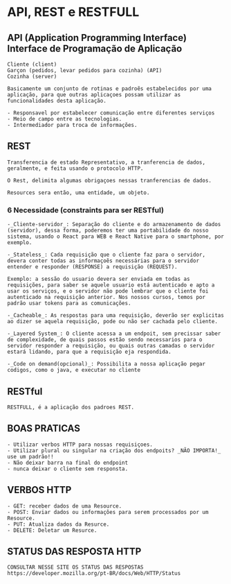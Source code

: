 # API, REST e RESTFULL

## API (Application Programming Interface) Interface de Programação de Aplicação


    Cliente (client)
    Garçon (pedidos, levar pedidos para cozinha) (API)
    Cozinha (server)

    Basicamente um conjunto de rotinas e padroẽs estabelecidos por uma aplicação, para que outras aplicaçoes possam utilizar as funcionalidades desta aplicação.

    - Responsavel por estabelecer comunicação entre diferentes serviços 
    - Meio de campo entre as tecnologias.
    - Intermediador para troca de informações.

## REST
 
    Transferencia de estado Representativo, a tranferencia de dados, geralmente, e feita usando o protocolo HTTP.

    O Rest, delimita algumas obrigaçoes nessas tranferencias de dados.

    Resources sera então, uma entidade, um objeto.

### 6 Necessidade (constraints para ser RESTful)

    -_Cliente-servidor_: Separação do cliente e do armazenamento de dados (servidor), dessa forma, poderemos ter uma portabilidade do nosso sistema, usando o React para WEB e React Native para o smartphone, por exemplo. 

    -_Stateless_: Cada requisição que o cliente faz para o servidor, devera conter todas as informaçoẽs necessárias para o servidor entender e responder (RESPONSE) a requisição (REQUEST).
    
    Exemplo: a sessão do usuario devera ser enviada em todas as requisições, para saber se aquele usuario está autenticado e apto a usar os serviços, e o servidor não pode lembrar que o cliente foi autenticado na requisição anterior. Nos nossos cursos, temos por padrão usar tokens para as comunicações. 

    -_Cacheable_: As respostas para uma requisição, deverão ser explicitas ao dizer se aquela requisição, pode ou não ser cachada pelo cliente.

    -_Layered System_: O cliente acessa a um endpoit, sem precissar saber de complexidade, de quais passos estão sendo necessarios para o servidor responder a requisição, ou quais outras camadas o servidor estará lidando, para que a requisição eja respondida. 

    -_Code on demand(opcional)_: Possibilita a nossa aplicação pegar codigos, como o java, e executar no cliente 

## RESTful

    RESTFULL, é a aplicação dos padroes REST. 

## BOAS PRATICAS 

    - Utilizar verbos HTTP para nossas requisiçoes.
    - Utilizar plural ou singular na criação dos endpoits? _NÃO IMPORTA!_ use um padrão!!
    - Não deixar barra na final do endpoint
    - nunca deixar o cliente sem responsta.

## VERBOS HTTP

    - GET: receber dados de uma Resource.
    - POST: Enviar dados ou informações para serem processados por um Resource.
    - PUT: Atualiza dados da Resurce.
    - DELETE: Deletar um Resurce.

## STATUS DAS RESPOSTA HTTP

    CONSULTAR NESSE SITE OS STATUS DAS RESPOSTAS 
    https://developer.mozilla.org/pt-BR/docs/Web/HTTP/Status
